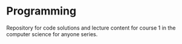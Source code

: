 # Programming
Repository for code solutions and lecture content for course 1 in the computer science for anyone series.
